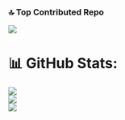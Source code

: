 ### 🔝 Top Contributed Repo
![](https://contributa.vercel.app/api?username=houtan-rocky&limit=4&theme=dark_dimmed&combine_all_yearly_contributions=true)

# 📊 GitHub Stats:
![](https://github-readme-stats.vercel.app/api?username=houtan-rocky&theme=tokyonight&hide_border=false&include_all_commits=true&count_private=true)<br/>
![](https://github-readme-streak-stats.herokuapp.com/?user=houtan-rocky&theme=tokyonight&hide_border=false)<br/>
![](https://github-readme-stats.vercel.app/api/top-langs/?username=houtan-rocky&theme=tokyonight&hide_border=false&include_all_commits=true&count_private=true&layout=compact)

